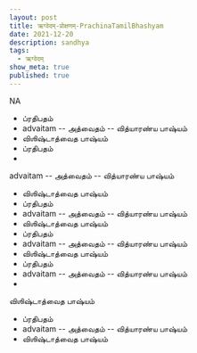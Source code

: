 ```yaml
---
layout: post
title: ऋग्वेदम्-प्रोक्षणम्-PrachinaTamilBhashyam
date: 2021-12-20
description: sandhya
tags:
  - ऋग्वेदम्
show_meta: true
published: true
---
```



NA
- ப்ரதிபதம்
- advaitam
        -- அத்வைதம்
        -- வித்யாரண்ய பாஷ்யம்
- விஶிஷ்டாத்வைத பாஷ்யம்
- ப்ரதிபதம்
- 
advaitam
        -- அத்வைதம்
        -- வித்யாரண்ய பாஷ்யம்
- விஶிஷ்டாத்வைத பாஷ்யம்
- ப்ரதிபதம்
- advaitam
        -- 
அத்வைதம்
        -- வித்யாரண்ய பாஷ்யம்
- விஶிஷ்டாத்வைத பாஷ்யம்
- ப்ரதிபதம்
- advaitam
        -- அத்வைதம்
        -- 
வித்யாரண்ய பாஷ்யம்
- விஶிஷ்டாத்வைத பாஷ்யம்
- ப்ரதிபதம்
- advaitam
        -- அத்வைதம்
        -- வித்யாரண்ய பாஷ்யம்
- 
விஶிஷ்டாத்வைத பாஷ்யம்
- ப்ரதிபதம்
- advaitam
        -- அத்வைதம்
        -- வித்யாரண்ய பாஷ்யம்
- விஶிஷ்டாத்வைத பாஷ்யம்
